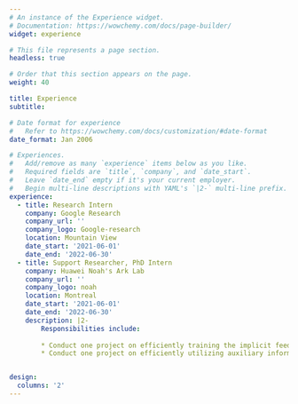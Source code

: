 ```yaml
---
# An instance of the Experience widget.
# Documentation: https://wowchemy.com/docs/page-builder/
widget: experience

# This file represents a page section.
headless: true

# Order that this section appears on the page.
weight: 40

title: Experience
subtitle:

# Date format for experience
#   Refer to https://wowchemy.com/docs/customization/#date-format
date_format: Jan 2006

# Experiences.
#   Add/remove as many `experience` items below as you like.
#   Required fields are `title`, `company`, and `date_start`.
#   Leave `date_end` empty if it's your current employer.
#   Begin multi-line descriptions with YAML's `|2-` multi-line prefix.
experience:
  - title: Research Intern
    company: Google Research
    company_url: ''
    company_logo: Google-research
    location: Mountain View
    date_start: '2021-06-01'
    date_end: '2022-06-30'
  - title: Support Researcher, PhD Intern
    company: Huawei Noah's Ark Lab
    company_url: ''
    company_logo: noah
    location: Montreal
    date_start: '2021-06-01'
    date_end: '2022-06-30'
    description: |2-
        Responsibilities include:
        
        * Conduct one project on efficiently training the implicit feedback data for recommendation through adaptively learning the data importance.
        * Conduct one project on efficiently utilizing auxiliary information in recommendation through self-supervised learning and contrastive alignment.


design:
  columns: '2'
---
```


